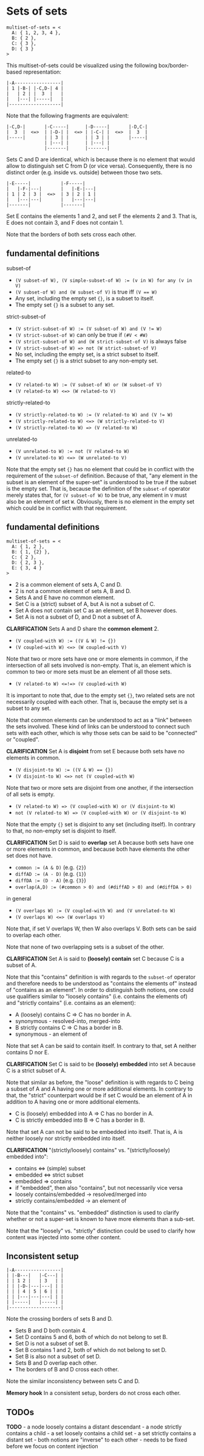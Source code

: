 
<!-- ======================================================================= -->
# Sets of sets

```
multiset-of-sets = <
  A: { 1, 2, 3, 4 },
  B: { 2 },
  C: { 3 },
  D: { 3 }
>
```

This multiset-of-sets could be visualized using the following
box/border-based representation:

```
|-A-----------------|
| 1 |-B-| |-C,D-| 4 |
|   | 2 | |  3  |   |
|   |---| |-----|   |
|-------------------|
```

Note that the following fragments are equivalent:

```
|-C,D-|       |-C-----|      |-D-----|       |-D,C-|
|  3  |  <=>  | |-D-| |  <=> | |-C-| |  <=>  |  3  |
|-----|       | | 3 | |      | | 3 | |       |-----|
              | |---| |      | |---| |
              |-------|      |-------|
```

Sets C and D are identical, which is because there is no element that would
allow to distinguish set C from D (or vice versa). Consequently, there is
no distinct order (e.g. inside vs. outside) between those two sets.

```
|-E-----|           |-F-----|  
|   |-F-|---|       |   |-E-|---|
| 1 | 2 | 3 |  <=>  | 3 | 2 | 1 |
|   |---|---|       |   |---|---|
|-------|           |-------| 
```

Set E contains the elements 1 and 2, and set F the elements 2 and 3.
That is, E does not contain 3, and F does not contain 1.

Note that the borders of both sets cross each other.

<!-- ======================================================================= -->
## fundamental definitions

subset-of

* `(V subset-of W), (V simple-subset-of W) := (v in W) for any (v in V)`
* `(V subset-of W) and (W subset-of V)` is true iff `(V == W)`
* Any set, including the empty set `{}`, is a subset to itself.
* The empty set `{}` is a subset to any set.

strict-subset-of

* `(V strict-subset-of W) := (V subset-of W) and (V != W)`
* `(V strict-subset-of W)` can only be true if `(#V < #W)`
* `(V strict-subset-of W) and (W strict-subset-of V)` is always false
* `(V strict-subset-of W) => not (W strict-subset-of V)`
* No set, including the empty set, is a strict subset to itself.
* The empty set `{}` is a strict subset to any non-empty set.

related-to

* `(V related-to W) := (V subset-of W) or (W subset-of V)`
* `(V related-to W) <=> (W related-to V)`

strictly-related-to

* `(V strictly-related-to W) := (V related-to W) and (V != W)`
* `(V strictly-related-to W) <=> (W strictly-related-to V)`
* `(V strictly-related-to W) => (V related-to W)`

unrelated-to

* `(V unrelated-to W) := not (V related-to W)`
* `(V unrelated-to W) <=> (W unrelated-to V)`

Note that the empty set `{}` has no element that could be in conflict with the
requirement of the `subset-of` definition. Because of that, "any element in the
subset is an element of the super-set" is understood to be true if the subset
is the empty set. That is, because the definition of the `subset-of` operator
merely states that, for `(V subset-of W)` to be true, any element in `V` must
also be an element of set `W`. Obviously, there is no element in the empty set
which could be in conflict with that requirement.

<!-- ======================================================================= -->
## fundamental definitions

```
multiset-of-sets = <
  A: { 1, 2 },
  B: { 1, {2} },
  C: { 2 },
  D: { 2, 3 },      
  E: { 3, 4 }
>
```

* 2 is a common element of sets A, C and D.
* 2 is not a common element of sets A, B and D.
* Sets A and E have no common element.
* Set C is a (strict) subset of A, but A is not a subset of C.
* Set A does not contain set C as an element, set B however does.
* Set A is not a subset of D, and D not a subset of A.

**CLARIFICATION**
Sets A and D share the **common element** 2.

* `(V coupled-with W) := ((V & W) != {})`
* `(V coupled-with W) <=> (W coupled-with V)`

Note that two or more sets have one or more elements in common, if the
intersection of all sets involved is non-empty. That is, an element which
is common to two or more sets must be an element of all those sets.

* `(V related-to W) <=!=> (V coupled-with W)`

It is important to note that, due to the empty set `{}`, two related sets are
not necessarily coupled with each other. That is, because the empty set is a
subset to any set.

Note that common elements can be understood to act as a "link" between the
sets involved. These kind of links can be understood to connect such sets with
each other, which is why those sets can be said to be "connected" or "coupled".

**CLARIFICATION**
Set A is **disjoint** from set E
because both sets have no elements in common.

* `(V disjoint-to W) := ((V & W) == {})`
* `(V disjoint-to W) <=> not (V coupled-with W)`

Note that two or more sets are disjoint from one another,
if the intersection of all sets is empty.

* `(V related-to W) => (V coupled-with W) or (V disjoint-to W)`
* `not (V related-to W) => (V coupled-with W) or (V disjoint-to W)`

Note that the empty `{}` set is disjoint to any set (including itself).
In contrary to that, no non-empty set is disjoint to itself.

**CLARIFICATION**
Set D is said to **overlap** set A
because both sets have one or more elements in common,
and because both have elements the other set does not have.

* `common := (A & D)` (e.g. `{2}`)
* `diffAD := (A - D)` (e.g. `{1}`)
* `diffDA := (D - A)` (e.g. `{3}`)
* `overlap(A,D) := (#common > 0) and (#diffAD > 0) and (#diffDA > 0)`

in general

* `(V overlaps W) := (V coupled-with W) and (V unrelated-to W)`
* `(V overlaps W) <=> (W overlaps V)`

Note that, if set V overlaps W, then W also overlaps V.
Both sets can be said to overlap each other.

Note that none of two overlapping sets is a subset of the other.

**CLARIFICATION**
Set A is said to **(loosely) contain** set C
because C is a subset of A.

Note that this "contains" definition is with regards to the `subset-of` operator
and therefore needs to be understood as "contains the elements of" instead of
"contains as an element". In order to distinguish both notions, one could use
qualifiers similar to "loosely contains" (i.e. contains the elements of) and
"strictly contains" (i.e. contains as an element):

* A (loosely) contains C => C has no border in A.
* synonymous - resolved-into, merged-into
* B strictly contains C => C has a border in B.
* synonymous - an element of

Note that set A can be said to contain itself.
In contrary to that, set A neither contains D nor E.

**CLARIFICATION**
Set C is said to be **(loosely) embedded** into set A
because C is a strict subset of A.

Note that similar as before, the "loose" definition is with regards to C
being a subset of A and A having one or more additional elements. In contrary
to that, the "strict" counterpart would be if set C would be an element of A
in addition to A having one or more additional elements.

* C is (loosely) embedded into A => C has no border in A.
* C is strictly embedded into B => C has a border in B.

Note that set A can not be said to be embedded into itself.
That is, A is neither loosely nor strictly embedded into itself.

**CLARIFICATION**
"(strictly/loosely) contains" vs. "(strictly/loosely) embedded into":

* contains <=> (simple) subset
* embedded <=> strict subset
* embedded => contains
* if "embedded", then also "contains", but not necessarily vice versa
* loosely contains/embedded -> resolved/merged into
* strictly contains/embedded -> an element of

Note that the "contains" vs. "embedded" distinction is used to clarify whether
or not a super-set is known to have more elements than a sub-set.

Note that the "loosely" vs. "strictly" distinction could be used to clarify how
content was injected into some other content.

<!-- ======================================================================= -->
## Inconsistent setup

```
|-A-----------------|
| |-B---|   |-C---| |
| | 1 2 |   | 3   | |
| | |-D-|---|---| | |
| | | 4 | 5 | 6 | | |
| | |---|---|---| | |
| |-----|   |-----| |
|-------------------|
```

Note the crossing borders of sets B and D.

* Sets B and D both contain 4.
* Set D contains 5 and 6, both of which do not belong to set B.
* Set D is not a subset of set B.
* Set B contains 1 and 2, both of which do not belong to set D.
* Set B is also not a subset of set D.
* Sets B and D overlap each other.
* The borders of B and D cross each other.

Note the similar inconsistency between sets C and D.

**Memory hook**
In a consistent setup, borders do not cross each other.

<!-- ======================================================================= -->
## TODOs

**TODO** -
a node loosely contains a distant descendant -
a node strictly contains a child -
a set loosely contains a child set -
a set strictly contains a distant set -
both notions are "inverse" to each other -
needs to be fixed before we focus on content injection
